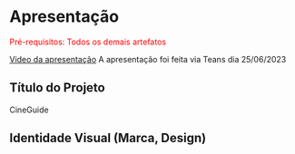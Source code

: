 # Apresentação

<span style="color:red">Pré-requisitos: Todos os demais artefatos</span>

<a href="https://sgapucminasbr-my.sharepoint.com/:v:/g/personal/926299_sga_pucminas_br/EVtdjYa25idGnN2JLjgE7vEBAb_E1p7qI0O679c3ACElkA">Video da apresentação</a>
A apresentação foi feita via Teans dia 25/06/2023

## Título do Projeto

CineGuide

## Identidade Visual (Marca, Design)

<img src="./img/../../src/img/Tela-site-inteiro.png" alt="">